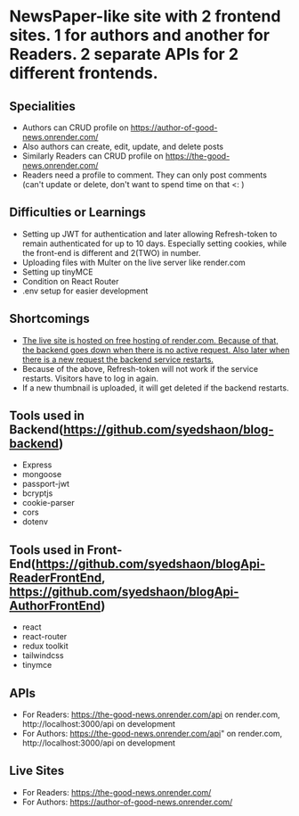 # NewsPaper-like site with 2 frontend sites. 1 for authors and another for Readers. 2 separate APIs for 2 different frontends.

## Specialities

- Authors can CRUD profile on https://author-of-good-news.onrender.com/
- Also authors can create, edit, update, and delete posts
- Similarly Readers can CRUD profile on https://the-good-news.onrender.com/
- Readers need a profile to comment. They can only post comments (can't update or delete, don't want to spend time on that <: )

## Difficulties or Learnings

- Setting up JWT for authentication and later allowing Refresh-token to remain authenticated for up to 10 days. Especially setting cookies, while the front-end is different and 2(TWO) in number.
- Uploading files with Multer on the live server like render.com
- Setting up tinyMCE
- Condition on React Router
- .env setup for easier development

## Shortcomings

- [The live site is hosted on free hosting of render.com. Because of that, the backend goes down when there is no active request. Also later when there is a new request the backend service restarts.](https://community.render.com/t/why-my-images-are-not-showing-when-i-deployed-to-render-after-visiting-the-site-after-long-time/7412/3)
- Because of the above, Refresh-token will not work if the service restarts. Visitors have to log in again.
- If a new thumbnail is uploaded, it will get deleted if the backend restarts.

## Tools used in Backend(https://github.com/syedshaon/blog-backend)

- Express
- mongoose
- passport-jwt
- bcryptjs
- cookie-parser
- cors
- dotenv

## Tools used in Front-End(https://github.com/syedshaon/blogApi-ReaderFrontEnd, https://github.com/syedshaon/blogApi-AuthorFrontEnd)

- react
- react-router
- redux toolkit
- tailwindcss
- tinymce

## APIs

- For Readers: https://the-good-news.onrender.com/api on render.com, http://localhost:3000/api on development
- For Authors: https://the-good-news.onrender.com/api" on render.com, http://localhost:3000/api on development

## Live Sites

- For Readers: https://the-good-news.onrender.com/
- For Authors: https://author-of-good-news.onrender.com/
